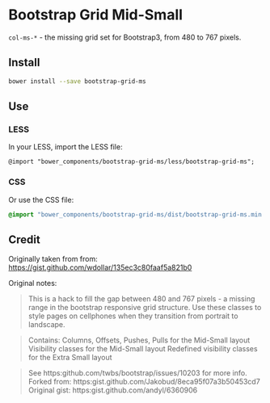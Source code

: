 # Bootstrap Grid Mid-Small

`col-ms-*` - the missing grid set for Bootstrap3, from 480 to 767 pixels.


## Install

```sh
bower install --save bootstrap-grid-ms
```


## Use

### LESS

In your LESS, import the LESS file:

```less
@import "bower_components/bootstrap-grid-ms/less/bootstrap-grid-ms";
```

### CSS

Or use the CSS file:

```css
@import "bower_components/bootstrap-grid-ms/dist/bootstrap-grid-ms.min.css";
```


## Credit

Originally taken from from: https://gist.github.com/wdollar/135ec3c80faaf5a821b0

Original notes:

> This is a hack to fill the gap between 480 and 767 pixels - a missing range
in the bootstrap responsive grid structure. Use these classes to style pages
on cellphones when they transition from portrait to landscape.

> Contains:
Columns, Offsets, Pushes, Pulls for the Mid-Small layout
Visibility classes for the Mid-Small layout
Redefined visibility classes for the Extra Small layout

> See https:github.com/twbs/bootstrap/issues/10203 for more info.
Forked from: https:gist.github.com/Jakobud/8eca95f07a3b50453cd7
Original gist: https:gist.github.com/andyl/6360906
